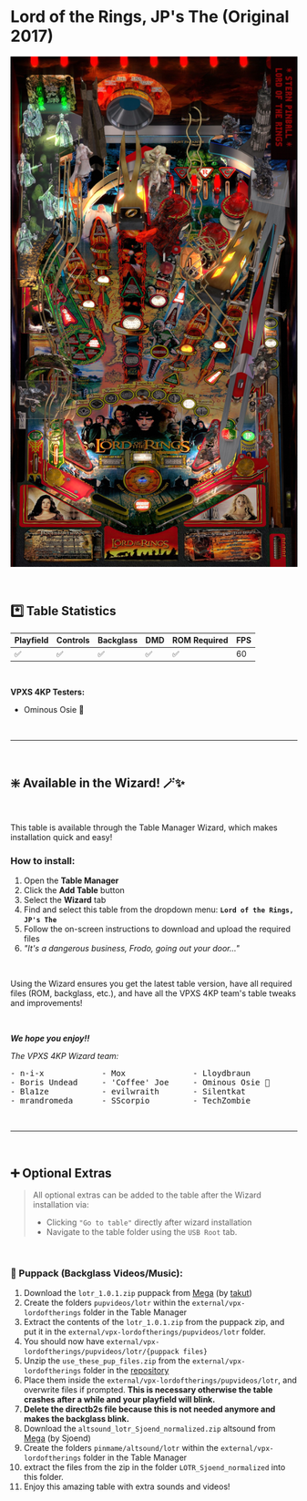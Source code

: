# Lord of the Rings, JP's The (Original 2017)

![Table Preview](../../images/vpx-lordoftherings.jpg)

<br>

## *️⃣  Table Statistics

| Playfield | Controls | Backglass | DMD | ROM Required | FPS | 
|-----------|----------|-----------|-----|--------------|-----|
| :white_check_mark: | :white_check_mark: | :white_check_mark: | :white_check_mark: | :white_check_mark: | 60 |

<br>

**VPXS 4KP Testers:**
  - Ominous Osie 🌸

<br>

---

<br>

## ❇️ Available in the Wizard! 🪄✨

<br>

This table is available through the Table Manager Wizard, which makes installation quick and easy!

### How to install:

1.  Open the **Table Manager**
2.  Click the **Add Table** button
3.  Select the **Wizard** tab
4.  Find and select this table from the dropdown menu: **`Lord of the Rings, JP's The`**
5.  Follow the on-screen instructions to download and upload the required files
6. *"It's a dangerous business, Frodo, going out your door..."*

<br>

Using the Wizard ensures you get the latest table version, have all required files (ROM, backglass, etc.), and have all the VPXS 4KP team's table tweaks and improvements!

<br>

__*We hope you enjoy!!*__

*The VPXS 4KP Wizard team:*
<pre>
- n-i-x            - Mox              - Lloydbraun
- Boris Undead     - 'Coffee' Joe     - Ominous Osie 🌸
- Bla1ze           - evilwraith       - Silentkat        
- mrandromeda      - SScorpio         - TechZombie
</pre>

<br>

---

<br>

## ➕ Optional Extras

> All optional extras can be added to the table after the Wizard installation via: 
> -  Clicking `"Go to table"` directly after wizard installation
> -  Navigate to the table folder using the `USB Root` tab.

<br>

### 🎦 Puppack (Backglass Videos/Music):


1. Download the `lotr_1.0.1.zip` puppack from [Mega](https://mega.nz/file/7BdSXbQJ#ReZzIrRvpYc2nyHMQjZSp2s91fZ7ly5YOVy5c12zg4U) (by [takut](https://vpuniverse.com/profile/3434-takut/))
2. Create the folders `pupvideos/lotr` within the `external/vpx-lordoftherings` folder in the Table Manager
3. Extract the contents of the `lotr_1.0.1.zip` from the puppack zip, and put it in the `external/vpx-lordoftherings/pupvideos/lotr` folder. 
4. You should now have `external/vpx-lordoftherings/pupvideos/lotr/{puppack files}`
5. Unzip the `use_these_pup_files.zip` from the `external/vpx-lordoftherings` folder in the [repository](https://github.com/LegendsUnchained/vpx-standalone-alp4k/tree/main/external/vpx-lordoftherings)
6. Place them inside the `external/vpx-lordoftherings/pupvideos/lotr`, and overwrite files if prompted. __This is necessary otherwise the table crashes after a while and your playfield will blink.__
7. __Delete the directb2s file because this is not needed anymore and makes the backglass blink.__
8. Download the `altsound_lotr_Sjoend_normalized.zip` altsound from [Mega](https://mega.nz/file/rnJCCZRD#wLnMhIKqTID9y8KHSYDlIJ4RpeiUPTOZ698N4mat-BY) (by Sjoend)
9. Create the folders `pinmame/altsound/lotr` within the `external/vpx-lordoftherings` folder in the Table Manager 
10. extract the files from the zip in the folder `LOTR_Sjoend_normalized` into this folder.
11. Enjoy this amazing table with extra sounds and videos! 


<br>
<br>
<br>
<br>
<br>
